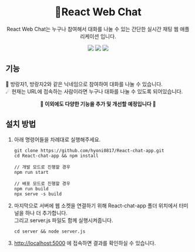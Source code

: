 <h1 align="center">💬React Web Chat</h1>
<p align="center">
  React Web Chat는 누구나 참여해서 대화를 나눌 수 있는 간단한 실시간 채팅 웹 애플리케이션 입니다.
</p>
<p align="center">
  <img src="https://img.shields.io/badge/node.js-12.18.3-green?style=flat-square"></img>
  <img src="https://img.shields.io/badge/react-16.8.5-blue?style=flat-square"></img>
  <img src="https://img.shields.io/badge/socket.io-2.2.0-orange?style=flat-square"></img>
</p>

<!-- GIF 추가하기 -->

## 기능
👏 방랑자1, 방랑자2와 같은 닉네임으로 참여하여 대화를 나눌 수 있습니다.   
☄ 현재는 URL에 접속하는 사람이라면 누구나 대화를 나눌 수 있도록 되어있습니다.    

**<p align="center">🚀 이외에도 다양한 기능을 추가 및 개선할 예정입니다 🚀</p>**


## 설치 방법
1. 아래 명령어들을 차례대로 실행해주세요.
    ```
    git clone https://github.com/hyoni0817/React-chat-app.git
    cd React-chat-app && npm install
    
    // 개발 모드로 진행할 경우
    npm run start
    
    // 배포 모드로 진행할 경우
    npm run build
    npx serve -s build
    ```
2. 마지막으로 서버에 웹 소켓을 연결하기 위해 React-chat-app 폴더 위치에서 터미널을 하나 더 추가합니다.   
   그리고 server.js 파일도 함께 실행시켜줍니다.
    ```
    cd server && node server.js
    ```
3.  <http://localhost:5000> 에 접속하면 결과를 확인하실 수 있습니다.
